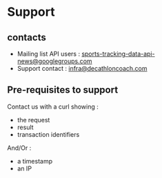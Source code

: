 # Support

## contacts

* Mailing list API users : sports-tracking-data-api-news@googlegroups.com 
* Support contact : infra@decathloncoach.com



## Pre-requisites to support

Contact us with a curl showing :

* the request 
* result 
* transaction identifiers

And/Or :

* a timestamp
* an IP

